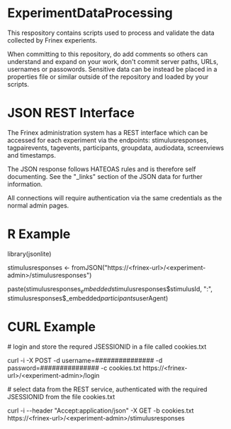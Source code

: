 # ExperimentDataProcessing

This respository contains scripts used to process and validate the data collected by Frinex experients.

When committing to this repository, do add comments so others can understand and expand on your work, don't commit server paths, URLs, usernames or passowords. Sensitive data can be instead be placed in a properties file or similar outside of the repository and loaded by your scripts.

# JSON REST Interface
The Frinex administration system has a REST interface which can be accessed for each experiment via the endpoints: stimulusresponses, tagpairevents, tagevents, participants, groupdata, audiodata, screenviews and timestamps.

The JSON response follows HATEOAS rules and is therefore self documenting. See the "_links" section of the JSON data for further information.

All connections will require authentication via the same credentials as the normal admin pages.

# R Example
library(jsonlite)

stimulusresponses <- fromJSON("https://\<frinex-url\>/\<experiment-admin\>/stimulusresponses")

paste(stimulusresponses$_embedded$stimulusresponses$stimulusId, ":", stimulusresponses$_embedded$participants$userAgent)

# CURL Example
\# login and store the requred JSESSIONID in a file called cookies.txt

curl -i -X POST -d username=############### -d password=############### -c cookies.txt https://\<frinex-url\>/\<experiment-admin\>/login

\# select data from the REST service, authenticated with the required JSESSIONID from the file cookies.txt

curl -i --header "Accept:application/json" -X GET -b cookies.txt https://\<frinex-url\>/\<experiment-admin\>/stimulusresponses
